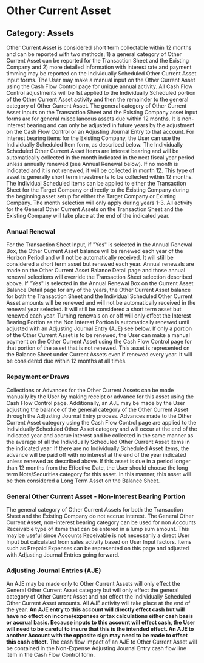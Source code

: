 # Other Current Asset
## Category: Assets
Other Current Asset is considered short term collectable within 12 months and can be reported with two methods; 1) a general category of Other Current Asset can be reported for the Transaction Sheet and the Existing Company and 2) more detailed information with interest rate and payment timming may be reported on the Individually Scheduled Other Current Asset input forms.
The User may make a manual input on the Other Current Asset using the Cash Flow Control page for unique annual activity. All Cash Flow Control adjustments will be 1st applied to the Individually Scheduled portion of the Other Current Asset activity and then the remainder to the general category of Other Current Asset.
The general category of Other Current Asset inputs on the Transaction Sheet and the Existing Company asset input forms are for general miscellaneous assets due within 12 months. It is non-interest bearing and can only be adjusted in future years by the adjustment on the Cash Flow Control or an Adjusting Journal Entry to that account. For interest bearing items for the Existing Company, the User can use the Individually Scheduled Item form, as described below.
The Individually Scheduled Other Current Asset Items are interest bearing and will be automatically collected in the month indicated in the next fiscal year period unless annually renewed (see Annual Renewal below). If no month is indicated and it is not renewed, it will be collected in month 12. This type of asset is generally short term investments to be collected within 12 months. The Individual Scheduled Items can be applied to either the Transaction Sheet for the Target Company or directly to the Existing Company during the beginning asset setup for either the Target Company or Existing Company. The month selection will only apply during years 1-3.
All activity for the General Other Current Assets on the Transaction Sheet and the Existing Company will take place at the end of the indicated year.
### Annual Renewal
For the Transaction Sheet Input, if "Yes" is selected in the Annual Renewal Box, the Other Current Asset balance will be renewed each year of the Horizon Period and will not be automatically received. It will still be considered a short term asset but renewed each year.
Annual renewals are made on the Other Current Asset Balance Detail page and those annual renewal selections will override the Transaction Sheet selection described above. If "Yes" is selected in the Annual Renewal Box on the Current Asset Balance Detail page for any of the years, the Other Current Asset balance for both the Transaction Sheet and the Individual Scheduled Other Current Asset amounts will be renewed and will not be automatically received in the renewal year selected. It will still be considered a short term asset but renewed each year.
Turning renewals on or off will only effect the Interest Bearing Portion as the Non Interest Portion is automatically renewed until adjusted with an Adjusting Journal Entry (AJE) see below.
If only a portion of the Other Current Asset is to be renewed, the User can make a manual payment on the Other Current Asset using the Cash Flow Control page for that portion of the asset that is not renewed.
This asset is represented on the Balance Sheet under Current Assets even if renewed every year. It will be considered due within 12 months at all times.
### Repayment or Draws
Collections or Advances for the Other Current Assets can be made manually by the User by making receipt or advance for this asset using the Cash Flow Control page. Additionally, an AJE may be made by the User adjusting the balance of the general category of the Other Current Asset through the Adjusting Journal Entry process.
Advances made to the Other Current Asset category using the Cash Flow Control page are applied to the Individually Scheduled Other Asset category and will occur at the end of the indicated year and accrue interest and be collected in the same manner as the average of all the Individually Scheduled Other Current Asset items in the indicated year. If there are no Individually Scheduled Asset items, the advance will be paid off with no interest at the end of the year indicated unless renewed as described above.
If this asset is due in a period longer than 12 months from the Effective Date, the User should choose the long term Note/Securities category for this asset. In this manner, this asset will be then considered a Long Term Asset on the Balance Sheet.
### General Other Current Asset - Non-Interest Bearing Portion
The general category of Other Current Assets for both the Transaction Sheet and the Existing Company do not accrue interest.
The General Other Current Asset, non-interest bearing category can be used for non Accounts Receivable type of items that can be entered in a lump sum amount. This may be useful since Accounts Receivable is not necessarily a direct User Input but calculated from sales activity based on User Input factors.
Items such as Prepaid Expenses can be represented on this page and adjusted with Adjusting Journal Entries going forward.
### Adjusting Journal Entries (AJE)
An AJE may be made only to Other Current Assets will only effect the General Other Current Asset category but will only effect the general category of Other Current Asset and not effect the Individually Scheduled Other Current Asset amounts. All AJE activity will take place at the end of the year.
**An AJE entry to this account will directly effect cash but will have no effect on income/expenses or tax calculations either cash basis or accrual basis. Because inputs to this account will effect cash, the User will need to be careful to insure that this is the intended effect. An AJE to another Account with the opposite sign may need to be made to offset this cash effect.**
The cash flow impact of an AJE to Other Current Asset will be contained in the Non-Expense Adjusting Journal Entry cash flow line item in the Cash Flow Control form.
